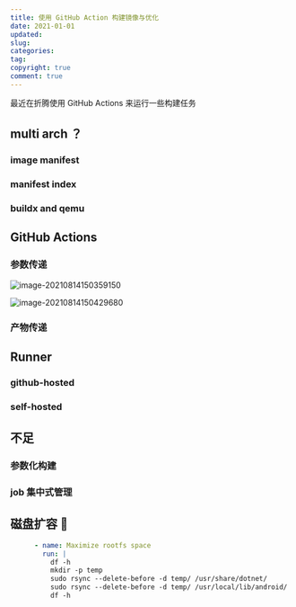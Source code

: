 ```yaml
---
title: 使用 GitHub Action 构建镜像与优化
date: 2021-01-01
updated:
slug:
categories:
tag:
copyright: true
comment: true
---
```


最近在折腾使用 GitHub Actions 来运行一些构建任务

## multi arch ？

### image manifest

### manifest index

### buildx and qemu

## GitHub Actions

### 参数传递

![image-20210814150359150](https://p.k8s.li/2021-08-13-build-image-by-github-actions/image-20210814150359150.png)

![image-20210814150429680](https://p.k8s.li/2021-08-13-build-image-by-github-actions/image-20210814150429680.png)

### 产物传递

## Runner

### github-hosted

### self-hosted

## 不足

### 参数化构建

### job 集中式管理

## 磁盘扩容 🤔️

```yaml
      - name: Maximize rootfs space
        run: |
          df -h
          mkdir -p temp
          sudo rsync --delete-before -d temp/ /usr/share/dotnet/
          sudo rsync --delete-before -d temp/ /usr/local/lib/android/
          df -h
```


